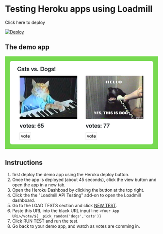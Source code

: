 # Testing Heroku apps using Loadmill
Click here to deploy

[![Deploy](https://www.herokucdn.com/deploy/button.svg)](https://heroku.com/deploy?template=https://github.com/loadmill/heroku-button-demo/blob/master)

## The demo app
![](public/demo.png)

## Instructions
1. first deploy the demo app using the Heroku deploy button.
2. Once the app is deployed (about 45 seconds), click the view button and open the app in a new tab.
3. Open the Heroku Dashboad by clicking the button at the top right.
4. Click the the "Loadmill API Testing" add-on to open the Loadmill dashboard.
5. Go to the LOAD TESTS section and click [NEW TEST](https://www.loadmill.com/app/tester).
6. Paste this URL into the black URL input line `<Your App URL>/vote/${__pick_random('dogs','cats')}`
7. Click RUN TEST and run the test.
8. Go back to your demo app, and watch as votes are comming in.
